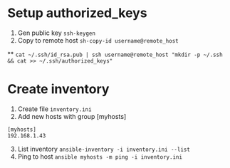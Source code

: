 # Setup authorized_keys
1. Gen public key ```ssh-keygen```
2. Copy to remote host ```sh-copy-id username@remote_host```

** ```cat ~/.ssh/id_rsa.pub | ssh username@remote_host "mkdir -p ~/.ssh && cat >> ~/.ssh/authorized_keys"```

# Create inventory
1. Create file ```inventory.ini```
2. Add new hosts with group [myhosts]
``` text
[myhosts]
192.168.1.43
```
3. List inventory ```ansible-inventory -i inventory.ini --list```
4. Ping to host ```ansible myhosts -m ping -i inventory.ini```
